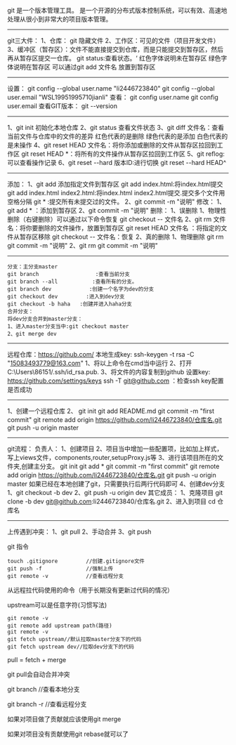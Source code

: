 git 是一个版本管理工具。
    是一个开源的分布式版本控制系统，可以有效、高速地处理从很小到非常大的项目版本管理。

*****************************************************
git三大件：
    1、仓库： git 隐藏文件
    2、工作区：可见的文件（项目开发文件）
    3、缓冲区（暂存区）：文件不能直接提交到仓库，而是只能提交到暂存区，然后再从暂存区提交一仓库。
      git status:查看状态。‘
        红色字体说明未在暂存区
        绿色字体说明在暂存区
      可以通过git add 文件名 放置到暂存区

*****************************************************
设置：
git config --global user.name "li2446723840"
git config --global user.email "WSL19951995710jianli"
查看：
git config user.name
git config user.email
查看GIT版本：
git  --version

*****************************************************
1、git init   初始化本地仓库
2、git status 查看文件状态
3、git diff 文件名：查看当前文件与仓库中的文件的差异
      红色代表的是删除
      绿色代表的是添加
      白色代表的是未操作
4、git reset HEAD 文件名：将你添加或删除的文件从暂存区拉回到工作区
   git reset HEAD *：将所有的文件操作从暂存区拉回到工作区
5、git reflog:可以查看操作记录
6、git reset --hard 版本ID:进行切换
   git reset --hard HEAD^
******************************
添加：
    1、git add 添加指定文件到暂存区
        git add index.html:将index.html提交
        git add index.html index2.html:将index.html index2.html提交.提交多个文件用空格分隔
        git * :提交所有未提交过的文件。
    2、git commit -m "说明"
修改：
    1、git add * ：添加到暂存区
    2、git commit -m "说明"
删除：
    1、误删除
        1、物理性删除（右键删除）可以通过以下命令恢复
            git checkout -- 文件名
        2、git rm 文件名：将你要删除的文件操作，放置到暂存区
            git reset HEAD 文件名  ：将指定的文件从暂存区移除
            git checkout -- 文件名：恢复
    2、真的删除
        1、物理删除
            git rm
            git commit -m "说明"
        2、git rm
            git commit -m "说明"
*******************************************************************************
    分支：主分支master
    git branch                  :查看当前分支
    git branch --all           :查看所有的分支。
    git branch dev            :创建一个名字为dev的分支
    git checkout dev         :进入到dev分支
    git checkout -b haha   :创建并进入haha分支
    合并分支：
    将dev分支合并到master分支：
    1、进入master分支当中:git checkout master
    2、git merge dev
********************************************************************************
远程仓库：https://github.com/
本地生成key:
     ssh-keygen -t rsa -C "15083493779@163.com"
    1、将以上命令在cmd当中运行
    2、打开 C:\Users\86151/.ssh/id_rsa.pub.
    3、将文件的内容复制到github
设置key:
    https://github.com/settings/keys
ssh -T git@github.com  ：检查ssh key配置是否成功
********************************************************************************
1、创建一个远程仓库
2、
git init
git add README.md
git commit -m "first commit"
git remote add origin https://github.com/li2446723840/仓库名.git
git push -u origin master
****************************************************************************************
git流程：
    负责人：
     1、创建项目
     2、项目当中增加一些配置项，比如加上样式，写上views文件，components,router,setupProxy.js等
     3、进行该项目所在的文件夹,创建主分支。
        git init
        git add *
        git commit -m "first commit"
        git remote add origin https://github.com/li2446723840/仓库名.git
        git push -u origin master
        如果已经在本地创建了git，只需要执行后两行代码即可
     4、创建dev分支
        1、git checkout -b dev
        2、git push -u origin dev
     其它成员：
        1、克隆项目
        git clone -b dev git@github.com:li2446723840/仓库名.git
        2、进入到项目
            cd 仓库名
***************************************
上传遇到冲突：
    1、git pull
    2、手动合并
    3、git push

git 指令

```
touch .gitignore         //创建.gitignore文件
git push -f              //强制上传
git remote -v            //查看远程分支

```

从远程拉代码使用的命令（用于长期没有更新过代码的情况）

upstream可以是任意字符(习惯写法)

```
git remote -v
git remote add upstream path(路径) 
git remote -v
git fetch upstream//默认拉取master分支下的代码
git fetch upstream dev//拉取dev分支下的代码
```

pull = fetch + merge

git pull会自动合并冲突

git branch         //查看本地分支

git branch -r      //查看远程分支

如果对项目做了贡献就应该使用git merge

如果对项目没有贡献使用git rebase就可以了

